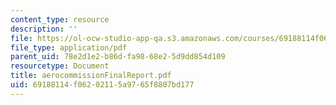 ```yaml
---
content_type: resource
description: ''
file: https://ol-ocw-studio-app-qa.s3.amazonaws.com/courses/69188114f06202115a9765f8807bd177_aerocommissionFinalReport.pdf
file_type: application/pdf
parent_uid: 78e2d1e2-b86d-fa98-68e2-5d9dd854d109
resourcetype: Document
title: aerocommissionFinalReport.pdf
uid: 69188114-f062-0211-5a97-65f8807bd177
---
```

